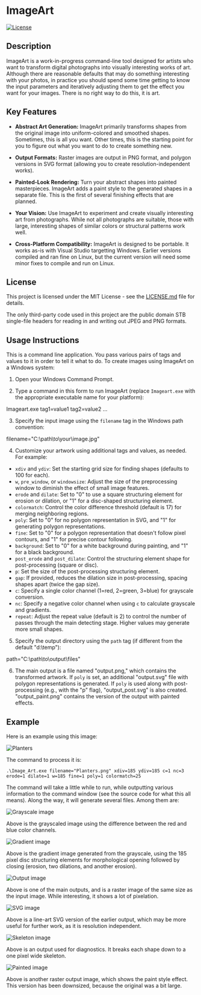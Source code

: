 # ImageArt

[![License](https://img.shields.io/badge/License-MIT-blue.svg)](https://opensource.org/licenses/MIT)

## Description

ImageArt is a work-in-progress command-line tool designed for artists who want to transform digital photographs into visually interesting works of art. Although there are reasonable defaults that may do something interesting with your photos, in practice you should spend some time getting to know the input parameters and iteratively adjusting them to get the effect you want for your images.  There is no right way to do this, it is art.

## Key Features

- **Abstract Art Generation:** ImageArt primarily transforms shapes from the original image into uniform-colored and smoothed shapes.  Sometimes, this is all you want.  Other times, this is the starting point for you to figure out what you want to do to create something new.

- **Output Formats:** Raster images are output in PNG format, and polygon versions in SVG format (allowing you to create resolution-independent works).

- **Painted-Look Rendering:** Turn your abstract shapes into painted masterpieces. ImageArt adds a paint style to the generated shapes in a separate file.  This is the first of several finishing effects that are planned.

- **Your Vision:** Use ImageArt to experiment and create visually interesting art from photographs. While not all photographs are suitable, those with large, interesting shapes of similar colors or structural patterns work well.

- **Cross-Platform Compatibility:** ImageArt is designed to be portable.  It works as-is with Visual Studio targetting Windows.  Earlier versions compiled and ran fine on Linux, but the current version will need some minor fixes to compile and run on Linux.

## License

This project is licensed under the MIT License - see the [LICENSE.md](LICENSE.md) file for details.

The only third-party code used in this project are the public domain STB single-file headers for reading in and writing out JPEG and PNG formats.

## Usage Instructions

This is a command line application.  You pass various pairs of tags and values to it in order to tell it what to do.  To create images using ImageArt on a Windows system:

1. Open your Windows Command Prompt.

2. Type a command in this form to run ImageArt (replace `Imageart.exe` with the appropriate executable name for your platform):

Imageart.exe tag1=value1 tag2=value2 ...

3. Specify the input image using the `filename` tag in the Windows path convention:

filename="C:\path\to\your\image.jpg"

4. Customize your artwork using additional tags and values, as needed. For example:

- `xdiv` and `ydiv`: Set the starting grid size for finding shapes (defaults to 100 for each).
- `w`, `pre_window`, or `windowsize`: Adjust the size of the preprocessing window to diminish the effect of small image features.
- `erode` and `dilate`: Set to "0" to use a square structuring element for erosion or dilation, or "1" for a disc-shaped structuring element.
- `colormatch`: Control the color difference threshold (default is 17) for merging neighboring regions.
- `poly`: Set to "0" for no polygon representation in SVG, and "1" for generating polygon representations.
- `fine`: Set to "0" for a polygon representation that doesn't follow pixel contours, and "1" for precise contour following.
- `background`: Set to "0" for a white background during painting, and "1" for a black background.
- `post_erode` and `post_dilate`: Control the structuring element shape for post-processing (square or disc).
- `p`: Set the size of the post-processing structuring element.
- `gap`: If provided, reduces the dilation size in post-processing, spacing shapes apart (twice the gap size).
- `c`: Specify a single color channel (1=red, 2=green, 3=blue) for grayscale conversion.
- `nc`: Specify a negative color channel when using `c` to calculate grayscale and gradients.
- `repeat`: Adjust the repeat value (default is 2) to control the number of passes through the main detecting stage. Higher values may generate more small shapes.

5. Specify the output directory using the `path` tag (if different from the default "d:\temp"):

path="C:\path\to\output\files"

6. The main output is a file named "output.png," which contains the transformed artwork. If `poly` is set, an additional "output.svg" file with polygon representations is generated. If `poly` is used along with post-processing (e.g., with the "p" flag), "output_post.svg" is also created. "output_paint.png" contains the version of the output with painted effects.

## Example

Here is an example using this image:

![Planters](Examples/Planters.png)

The command to process it is:

```
.\Image_Art.exe filename="Planters.png" xdiv=185 ydiv=185 c=1 nc=3 erode=1 dilate=1 w=185 fine=1 poly=1 colormatch=25
```

The command will take a little while to run, while outputting various information to the command window (see the source code for what this all means).  Along the way, it will generate several files.  Among them are:

![Grayscale image](Examples/output_gray.png)

Above is the grayscaled image using the difference between the red and blue color channels.

![Gradient image](Examples/output_edge.png)

Above is the gradient image generated from the grayscale, using the 185 pixel disc structuring elements for morphological opening followed by closing (erosion, two dilations, and another erosion).

![Output image](Examples/output.png)

Above is one of the main outputs, and is a raster image of the same size as the input image.  While interesting, it shows a lot of pixelation.

![SVG image](Examples/SuperPixels.svg)

Above is a line-art SVG version of the earlier output, which may be more useful for further work, as it is resolution independent.

![Skeleton image](Examples/output_skeleton.png)

Above is an output used for diagnostics.  It breaks each shape down to a one pixel wide skeleton.

![Painted image](Examples/output_paint.png)

Above is another raster output image, which shows the paint style effect.  This version has been downsized, because the original was a bit large.



